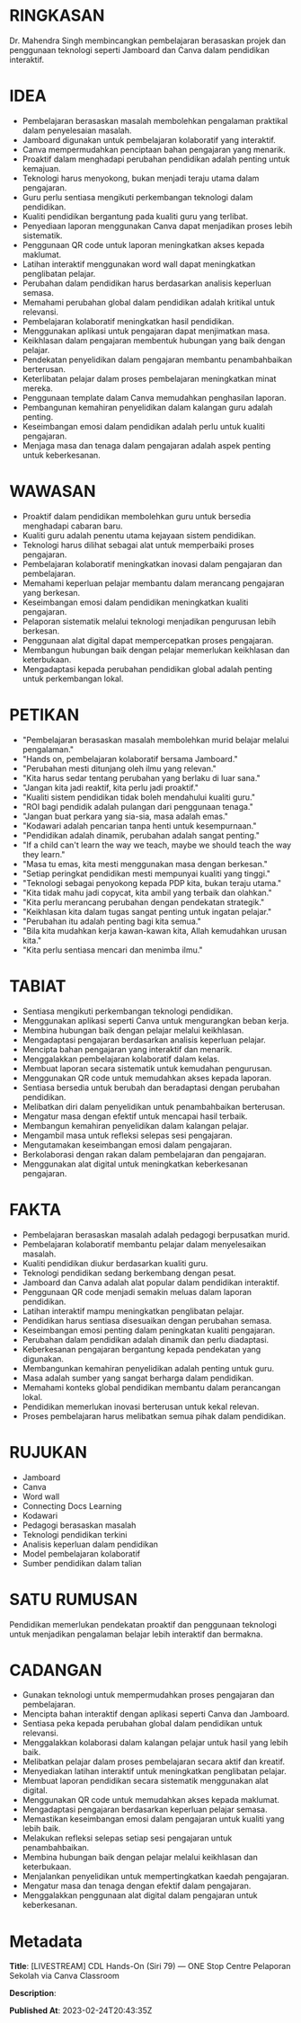 # RINGKASAN
Dr. Mahendra Singh membincangkan pembelajaran berasaskan projek dan penggunaan teknologi seperti Jamboard dan Canva dalam pendidikan interaktif.

# IDEA
- Pembelajaran berasaskan masalah membolehkan pengalaman praktikal dalam penyelesaian masalah.
- Jamboard digunakan untuk pembelajaran kolaboratif yang interaktif.
- Canva mempermudahkan penciptaan bahan pengajaran yang menarik.
- Proaktif dalam menghadapi perubahan pendidikan adalah penting untuk kemajuan.
- Teknologi harus menyokong, bukan menjadi teraju utama dalam pengajaran.
- Guru perlu sentiasa mengikuti perkembangan teknologi dalam pendidikan.
- Kualiti pendidikan bergantung pada kualiti guru yang terlibat.
- Penyediaan laporan menggunakan Canva dapat menjadikan proses lebih sistematik.
- Penggunaan QR code untuk laporan meningkatkan akses kepada maklumat.
- Latihan interaktif menggunakan word wall dapat meningkatkan penglibatan pelajar.
- Perubahan dalam pendidikan harus berdasarkan analisis keperluan semasa.
- Memahami perubahan global dalam pendidikan adalah kritikal untuk relevansi.
- Pembelajaran kolaboratif meningkatkan hasil pendidikan.
- Menggunakan aplikasi untuk pengajaran dapat menjimatkan masa.
- Keikhlasan dalam pengajaran membentuk hubungan yang baik dengan pelajar.
- Pendekatan penyelidikan dalam pengajaran membantu penambahbaikan berterusan.
- Keterlibatan pelajar dalam proses pembelajaran meningkatkan minat mereka.
- Penggunaan template dalam Canva memudahkan penghasilan laporan.
- Pembangunan kemahiran penyelidikan dalam kalangan guru adalah penting.
- Keseimbangan emosi dalam pendidikan adalah perlu untuk kualiti pengajaran.
- Menjaga masa dan tenaga dalam pengajaran adalah aspek penting untuk keberkesanan.

# WAWASAN
- Proaktif dalam pendidikan membolehkan guru untuk bersedia menghadapi cabaran baru.
- Kualiti guru adalah penentu utama kejayaan sistem pendidikan.
- Teknologi harus dilihat sebagai alat untuk memperbaiki proses pengajaran.
- Pembelajaran kolaboratif meningkatkan inovasi dalam pengajaran dan pembelajaran.
- Memahami keperluan pelajar membantu dalam merancang pengajaran yang berkesan.
- Keseimbangan emosi dalam pendidikan meningkatkan kualiti pengajaran.
- Pelaporan sistematik melalui teknologi menjadikan pengurusan lebih berkesan.
- Penggunaan alat digital dapat mempercepatkan proses pengajaran.
- Membangun hubungan baik dengan pelajar memerlukan keikhlasan dan keterbukaan.
- Mengadaptasi kepada perubahan pendidikan global adalah penting untuk perkembangan lokal.

# PETIKAN
- "Pembelajaran berasaskan masalah membolehkan murid belajar melalui pengalaman."
- "Hands on, pembelajaran kolaboratif bersama Jamboard."
- "Perubahan mesti ditunjang oleh ilmu yang relevan."
- "Kita harus sedar tentang perubahan yang berlaku di luar sana."
- "Jangan kita jadi reaktif, kita perlu jadi proaktif."
- "Kualiti sistem pendidikan tidak boleh mendahului kualiti guru."
- "ROI bagi pendidik adalah pulangan dari penggunaan tenaga."
- "Jangan buat perkara yang sia-sia, masa adalah emas."
- "Kodawari adalah pencarian tanpa henti untuk kesempurnaan."
- "Pendidikan adalah dinamik, perubahan adalah sangat penting."
- "If a child can't learn the way we teach, maybe we should teach the way they learn."
- "Masa tu emas, kita mesti menggunakan masa dengan berkesan."
- "Setiap peringkat pendidikan mesti mempunyai kualiti yang tinggi."
- "Teknologi sebagai penyokong kepada PDP kita, bukan teraju utama."
- "Kita tidak mahu jadi copycat, kita ambil yang terbaik dan olahkan."
- "Kita perlu merancang perubahan dengan pendekatan strategik."
- "Keikhlasan kita dalam tugas sangat penting untuk ingatan pelajar."
- "Perubahan itu adalah penting bagi kita semua."
- "Bila kita mudahkan kerja kawan-kawan kita, Allah kemudahkan urusan kita."
- "Kita perlu sentiasa mencari dan menimba ilmu."

# TABIAT
- Sentiasa mengikuti perkembangan teknologi pendidikan.
- Menggunakan aplikasi seperti Canva untuk mengurangkan beban kerja.
- Membina hubungan baik dengan pelajar melalui keikhlasan.
- Mengadaptasi pengajaran berdasarkan analisis keperluan pelajar.
- Mencipta bahan pengajaran yang interaktif dan menarik.
- Menggalakkan pembelajaran kolaboratif dalam kelas.
- Membuat laporan secara sistematik untuk kemudahan pengurusan.
- Menggunakan QR code untuk memudahkan akses kepada laporan.
- Sentiasa bersedia untuk berubah dan beradaptasi dengan perubahan pendidikan.
- Melibatkan diri dalam penyelidikan untuk penambahbaikan berterusan.
- Mengatur masa dengan efektif untuk mencapai hasil terbaik.
- Membangun kemahiran penyelidikan dalam kalangan pelajar.
- Mengambil masa untuk refleksi selepas sesi pengajaran.
- Mengutamakan keseimbangan emosi dalam pengajaran.
- Berkolaborasi dengan rakan dalam pembelajaran dan pengajaran.
- Menggunakan alat digital untuk meningkatkan keberkesanan pengajaran.

# FAKTA
- Pembelajaran berasaskan masalah adalah pedagogi berpusatkan murid.
- Pembelajaran kolaboratif membantu pelajar dalam menyelesaikan masalah.
- Kualiti pendidikan diukur berdasarkan kualiti guru.
- Teknologi pendidikan sedang berkembang dengan pesat.
- Jamboard dan Canva adalah alat popular dalam pendidikan interaktif.
- Penggunaan QR code menjadi semakin meluas dalam laporan pendidikan.
- Latihan interaktif mampu meningkatkan penglibatan pelajar.
- Pendidikan harus sentiasa disesuaikan dengan perubahan semasa.
- Keseimbangan emosi penting dalam peningkatan kualiti pengajaran.
- Perubahan dalam pendidikan adalah dinamik dan perlu diadaptasi.
- Keberkesanan pengajaran bergantung kepada pendekatan yang digunakan.
- Membangunkan kemahiran penyelidikan adalah penting untuk guru.
- Masa adalah sumber yang sangat berharga dalam pendidikan.
- Memahami konteks global pendidikan membantu dalam perancangan lokal.
- Pendidikan memerlukan inovasi berterusan untuk kekal relevan.
- Proses pembelajaran harus melibatkan semua pihak dalam pendidikan.

# RUJUKAN
- Jamboard
- Canva
- Word wall
- Connecting Docs Learning
- Kodawari
- Pedagogi berasaskan masalah
- Teknologi pendidikan terkini
- Analisis keperluan dalam pendidikan
- Model pembelajaran kolaboratif
- Sumber pendidikan dalam talian

# SATU RUMUSAN
Pendidikan memerlukan pendekatan proaktif dan penggunaan teknologi untuk menjadikan pengalaman belajar lebih interaktif dan bermakna.

# CADANGAN
- Gunakan teknologi untuk mempermudahkan proses pengajaran dan pembelajaran.
- Mencipta bahan interaktif dengan aplikasi seperti Canva dan Jamboard.
- Sentiasa peka kepada perubahan global dalam pendidikan untuk relevansi.
- Menggalakkan kolaborasi dalam kalangan pelajar untuk hasil yang lebih baik.
- Melibatkan pelajar dalam proses pembelajaran secara aktif dan kreatif.
- Menyediakan latihan interaktif untuk meningkatkan penglibatan pelajar.
- Membuat laporan pendidikan secara sistematik menggunakan alat digital.
- Menggunakan QR code untuk memudahkan akses kepada maklumat.
- Mengadaptasi pengajaran berdasarkan keperluan pelajar semasa.
- Memastikan keseimbangan emosi dalam pengajaran untuk kualiti yang lebih baik.
- Melakukan refleksi selepas setiap sesi pengajaran untuk penambahbaikan.
- Membina hubungan baik dengan pelajar melalui keikhlasan dan keterbukaan.
- Menjalankan penyelidikan untuk mempertingkatkan kaedah pengajaran.
- Mengatur masa dan tenaga dengan efektif dalam pengajaran.
- Menggalakkan penggunaan alat digital dalam pengajaran untuk keberkesanan.

# Metadata
**Title**: [LIVESTREAM] CDL Hands-On (Siri 79) — ONE Stop Centre Pelaporan Sekolah via Canva Classroom

**Description**: 

**Published At**: 2023-02-24T20:43:35Z